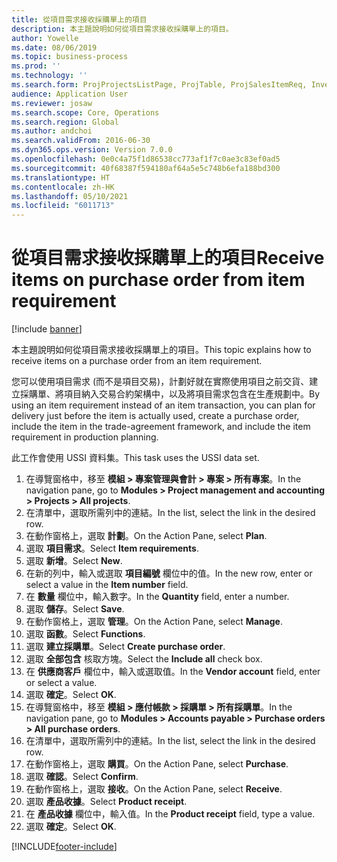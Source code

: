 ```yaml
---
title: 從項目需求接收採購單上的項目
description: 本主題說明如何從項目需求接收採購單上的項目。
author: Yowelle
ms.date: 08/06/2019
ms.topic: business-process
ms.prod: ''
ms.technology: ''
ms.search.form: ProjProjectsListPage, ProjTable, ProjSalesItemReq, InventItemIdLookupSimple, PurchCreateFromSalesOrder, VendAccountItemLookup, PurchTable, PurchEditLines
audience: Application User
ms.reviewer: josaw
ms.search.scope: Core, Operations
ms.search.region: Global
ms.author: andchoi
ms.search.validFrom: 2016-06-30
ms.dyn365.ops.version: Version 7.0.0
ms.openlocfilehash: 0e0c4a75f1d86538cc773af1f7c0ae3c83ef0ad5
ms.sourcegitcommit: 40f68387f594180af64a5e5c748b6efa188bd300
ms.translationtype: HT
ms.contentlocale: zh-HK
ms.lasthandoff: 05/10/2021
ms.locfileid: "6011713"
---
```

# <a name="receive-items-on-purchase-order-from-item-requirement"></a><span data-ttu-id="54b86-103">從項目需求接收採購單上的項目</span><span class="sxs-lookup"><span data-stu-id="54b86-103">Receive items on purchase order from item requirement</span></span>

[!include [banner](../../includes/banner.md)]

<span data-ttu-id="54b86-104">本主題說明如何從項目需求接收採購單上的項目。</span><span class="sxs-lookup"><span data-stu-id="54b86-104">This topic explains how to receive items on a purchase order from an item requirement.</span></span>

<span data-ttu-id="54b86-105">您可以使用項目需求 (而不是項目交易)，計劃好就在實際使用項目之前交貨、建立採購單、將項目納入交易合約架構中，以及將項目需求包含在生產規劃中。</span><span class="sxs-lookup"><span data-stu-id="54b86-105">By using an item requirement instead of an item transaction, you can plan for delivery just before the item is actually used, create a purchase order, include the item in the trade-agreement framework, and include the item requirement in production planning.</span></span> 

<span data-ttu-id="54b86-106">此工作會使用 USSI 資料集。</span><span class="sxs-lookup"><span data-stu-id="54b86-106">This task uses the USSI data set.</span></span>

1. <span data-ttu-id="54b86-107">在導覽窗格中，移至 **模組 > 專案管理與會計 > 專案 > 所有專案**。</span><span class="sxs-lookup"><span data-stu-id="54b86-107">In the navigation pane, go to **Modules > Project management and accounting > Projects > All projects**.</span></span>
2. <span data-ttu-id="54b86-108">在清單中，選取所需列中的連結。</span><span class="sxs-lookup"><span data-stu-id="54b86-108">In the list, select the link in the desired row.</span></span>
3. <span data-ttu-id="54b86-109">在動作窗格上，選取 **計劃**。</span><span class="sxs-lookup"><span data-stu-id="54b86-109">On the Action Pane, select **Plan**.</span></span>
4. <span data-ttu-id="54b86-110">選取 **項目需求**。</span><span class="sxs-lookup"><span data-stu-id="54b86-110">Select **Item requirements**.</span></span>
5. <span data-ttu-id="54b86-111">選取 **新增**。</span><span class="sxs-lookup"><span data-stu-id="54b86-111">Select **New**.</span></span>
6. <span data-ttu-id="54b86-112">在新的列中，輸入或選取 **項目編號** 欄位中的值。</span><span class="sxs-lookup"><span data-stu-id="54b86-112">In the new row, enter or select a value in the **Item number** field.</span></span>
7. <span data-ttu-id="54b86-113">在 **數量** 欄位中，輸入數字。</span><span class="sxs-lookup"><span data-stu-id="54b86-113">In the **Quantity** field, enter a number.</span></span>
8. <span data-ttu-id="54b86-114">選取 **儲存**。</span><span class="sxs-lookup"><span data-stu-id="54b86-114">Select **Save**.</span></span>
9. <span data-ttu-id="54b86-115">在動作窗格上，選取 **管理**。</span><span class="sxs-lookup"><span data-stu-id="54b86-115">On the Action Pane, select **Manage**.</span></span>
10. <span data-ttu-id="54b86-116">選取 **函數**。</span><span class="sxs-lookup"><span data-stu-id="54b86-116">Select **Functions**.</span></span>
11. <span data-ttu-id="54b86-117">選取 **建立採購單**。</span><span class="sxs-lookup"><span data-stu-id="54b86-117">Select **Create purchase order**.</span></span>
12. <span data-ttu-id="54b86-118">選取 **全部包含** 核取方塊。</span><span class="sxs-lookup"><span data-stu-id="54b86-118">Select the **Include all** check box.</span></span>
13. <span data-ttu-id="54b86-119">在 **供應商客戶** 欄位中，輸入或選取值。</span><span class="sxs-lookup"><span data-stu-id="54b86-119">In the **Vendor account** field, enter or select a value.</span></span>
14. <span data-ttu-id="54b86-120">選取 **確定**。</span><span class="sxs-lookup"><span data-stu-id="54b86-120">Select **OK**.</span></span>
15. <span data-ttu-id="54b86-121">在導覽窗格中，移至 **模組 > 應付帳款 > 採購單 > 所有採購單**。</span><span class="sxs-lookup"><span data-stu-id="54b86-121">In the navigation pane, go to **Modules > Accounts payable > Purchase orders > All purchase orders**.</span></span>
16. <span data-ttu-id="54b86-122">在清單中，選取所需列中的連結。</span><span class="sxs-lookup"><span data-stu-id="54b86-122">In the list, select the link in the desired row.</span></span>
17. <span data-ttu-id="54b86-123">在動作窗格上，選取 **購買**。</span><span class="sxs-lookup"><span data-stu-id="54b86-123">On the Action Pane, select **Purchase**.</span></span>
18. <span data-ttu-id="54b86-124">選取 **確認**。</span><span class="sxs-lookup"><span data-stu-id="54b86-124">Select **Confirm**.</span></span>
19. <span data-ttu-id="54b86-125">在動作窗格上，選取 **接收**。</span><span class="sxs-lookup"><span data-stu-id="54b86-125">On the Action Pane, select **Receive**.</span></span>
20. <span data-ttu-id="54b86-126">選取 **產品收據**。</span><span class="sxs-lookup"><span data-stu-id="54b86-126">Select **Product receipt**.</span></span>
21. <span data-ttu-id="54b86-127">在 **產品收據** 欄位中，輸入值。</span><span class="sxs-lookup"><span data-stu-id="54b86-127">In the **Product receipt** field, type a value.</span></span>
22. <span data-ttu-id="54b86-128">選取 **確定**。</span><span class="sxs-lookup"><span data-stu-id="54b86-128">Select **OK**.</span></span>



[!INCLUDE[footer-include](../../includes/footer-banner.md)]